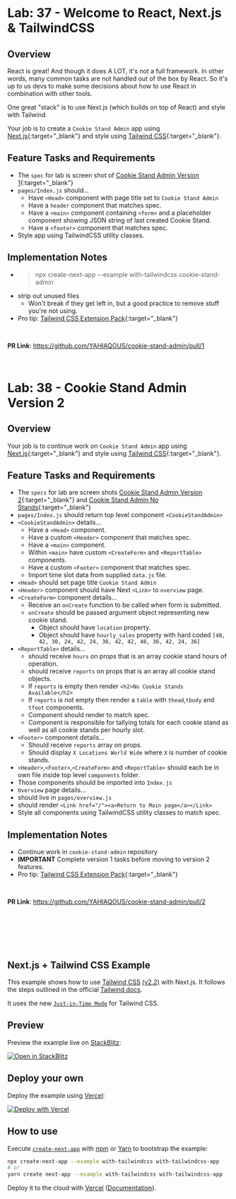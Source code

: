 # Lab: 37 - Welcome to React, Next.js & TailwindCSS

## Overview

React is great! And though it does A LOT, it's not a full framework. In other words, many common tasks are not handled out of the box by React. So it's up to us devs to make some decisions about how to use React in combination with other tools.

One great "stack" is to use Next.js (which builds on top of React) and style with Tailwind.

Your job is to create a `Cookie Stand Admin` app using [Next.js](https://nextjs.org/){:target="\_blank"} and style using [Tailwind CSS](https://tailwindcss.com/){:target="\_blank"}.

## Feature Tasks and Requirements

- The `spec` for lab is screen shot of [Cookie Stand Admin Version 1](./cookie-stand-admin-version-1.png){:target="\_blank"}
- `pages/Index.js` should...
  - Have `<Head>` component with page title set to `Cookie Stand Admin`
  - Have a `header` component that matches spec.
  - Have a `<main>` component containing `<form>` and a placeholder component showing JSON string of last created Cookie Stand.
  - Have a `<footer>` component that matches spec.
- Style app using TailwindCSS utility classes.

## Implementation Notes

- > npx create-next-app --example with-tailwindcss cookie-stand-admin
- strip out unused files
  - Won't break if they get left in, but a good practice to remove stuff you're not using.
- Pro tip: [Tailwind CSS Extension Pack](https://marketplace.visualstudio.com/items?itemName=andrewmcodes.tailwindcss-extension-pack){:target="\_blank"}

&nbsp;

**PR Link**: <https://github.com/YAHIAQOUS/cookie-stand-admin/pull/1>

&nbsp;

# Lab: 38 - Cookie Stand Admin Version 2

## Overview

Your job is to continue work on `Cookie Stand Admin` app using [Next.js](https://nextjs.org/){:target="\_blank"} and style using [Tailwind CSS](https://tailwindcss.com/){:target="\_blank"}.

## Feature Tasks and Requirements

- The `specs` for lab are screen shots [Cookie Stand Admin Version 2](./cookie-stand-admin-version-2.png){:target="\_blank"} and [Cookie Stand Admin No Stands](./cookie-stand-admin-no-stands.png){:target="\_blank"}
- `pages/Index.js` should return top level component `<CookieStandAdmin>`
- `<CookieStandAdmin>` details...
  - Have a `<Head>` component.
  - Have a custom `<Header>` component that matches spec.
  - Have a `<main>` component.
  - Within `<main>` have custom `<CreateForm>` and `<ReportTable>` components.
  - Have a custom `<Footer>` component that matches spec.
  - Import time slot data from supplied `data.js` file.
- `<Head>` should set page title `Cookie Stand Admin`
- `<Header>` component should have Next `<Link>` to `overview` page.
- `<CreateForm>` component details...
  - Receive an `onCreate` function to be called when form is submitted.
  - `onCreate` should be passed argument object representing new cookie stand.
    - Object should have `location` property.
    - Object should have `hourly_sales` property with hard coded `[48, 42, 30, 24, 42, 24, 36, 42, 42, 48, 36, 42, 24, 36]`
- `<ReportTable>` details...
  - should receive `hours` on props that is an array cookie stand hours of operation.
  - should receive `reports` on props that is an array all cookie stand objects.
  - If `reports` is empty then render `<h2>No Cookie Stands Available</h2>`
  - If `reports` is not empty then render a `table` with `thead`,`tbody` and `tfoot` components.
  - Component should render to match spec.
  - Component is responsible for tallying totals for each cookie stand as well as all cookie stands per hourly slot.
- `<Footer>` component details...
  - Should receive `reports` array on props.
  - Should display `X Locations World Wide` where `X` is number of cookie stands.
- `<Header>`,`<Footer>`,`<CreateForm>` and `<ReportTable>` should each be in own file inside top level `components` folder.
- Those components should be imported into `Index.js`
- `Overview` page details...
- should live in `pages/overview.js`
- should render `<Link href="/"><a>Return to Main page</a></Link>`
- Style all components using TailwindCSS utility classes to match spec.

## Implementation Notes

- Continue work in `cookie-stand-admin` repository
- **IMPORTANT** Complete version 1 tasks before moving to version 2 features.
- Pro tip: [Tailwind CSS Extension Pack](https://marketplace.visualstudio.com/items?itemName=andrewmcodes.tailwindcss-extension-pack){:target="\_blank"}

&nbsp;

**PR Link**: <https://github.com/YAHIAQOUS/cookie-stand-admin/pull/2>

&nbsp;

&nbsp;

&nbsp;

## Next.js + Tailwind CSS Example

This example shows how to use [Tailwind CSS](https://tailwindcss.com/) [(v2.2)](https://blog.tailwindcss.com/tailwindcss-2-2) with Next.js. It follows the steps outlined in the official [Tailwind docs](https://tailwindcss.com/docs/guides/nextjs).

It uses the new [`Just-in-Time Mode`](https://tailwindcss.com/docs/just-in-time-mode) for Tailwind CSS.

## Preview

Preview the example live on [StackBlitz](http://stackblitz.com/):

[![Open in StackBlitz](https://developer.stackblitz.com/img/open_in_stackblitz.svg)](https://stackblitz.com/github/vercel/next.js/tree/canary/examples/with-tailwindcss)

## Deploy your own

Deploy the example using [Vercel](https://vercel.com?utm_source=github&utm_medium=readme&utm_campaign=next-example):

[![Deploy with Vercel](https://vercel.com/button)](https://vercel.com/new/git/external?repository-url=https://github.com/vercel/next.js/tree/canary/examples/with-tailwindcss&project-name=with-tailwindcss&repository-name=with-tailwindcss)

## How to use

Execute [`create-next-app`](https://github.com/vercel/next.js/tree/canary/packages/create-next-app) with [npm](https://docs.npmjs.com/cli/init) or [Yarn](https://yarnpkg.com/lang/en/docs/cli/create/) to bootstrap the example:

```bash
npx create-next-app --example with-tailwindcss with-tailwindcss-app
# or
yarn create next-app --example with-tailwindcss with-tailwindcss-app
```

Deploy it to the cloud with [Vercel](https://vercel.com/new?utm_source=github&utm_medium=readme&utm_campaign=next-example) ([Documentation](https://nextjs.org/docs/deployment)).
